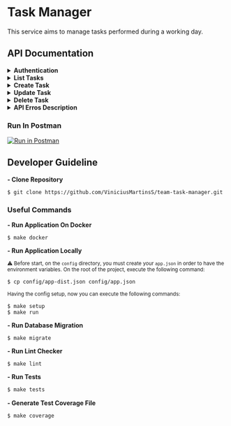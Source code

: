 # Task Manager
This service aims to manage tasks performed during a working day.

## API Documentation

<details>
  <summary><b>Authentication</b></summary>

  </br>

  > **Handle API Authentication**

  #### URL
  `/auth/login`

  #### Method
  `POST`

  #### Data Params
  ```json
  {
      "email": "example@example.io",
      "password": "123456"
  }
  ```

  * `email` **Required**
  * `password` **Required**

  #### Success Response
  ```json
  {
      "status": 0,
      "accessToken": "eyJhbGciOiJIUzI1NiIsInR5cCI6IkpXVCJ9"
  }
  ```

  #### Error Response
  ```json
  {
      "status": 101,
      "message": "Stop right there! You are unauthorized!"
  }
  ```

  ```json
  {
    "status": 100,
    "message": "Key: 'LoginPayload.Email' Error:Field validation for 'Email' failed on the 'required' tag\nKey: 'LoginPayload.Password' Error:Field validation for 'Password' failed on the 'required' tag"
  }
  ```

  #### Try it out
  ```bash
  curl --location --request POST 'localhost:3000/auth/login' \
  --header 'Content-Type: application/json' \
  --data-raw '{
      "email": "example@example.io",
      "password": "123456"
  }'
  ```

  <sub>

  **⚠️ Credentials**

  ```
  Technician 01
   Email: john.doe@example.com
   Password: Sw@rd2021

  Technician 02
   Email: julius.rock@example.com"
   Password: Sw@rd2021

  Manager
    Email: jane.doe@example.com
    Password: Sw@rd2021
  ```

  </sup>

</details>

<details>
  <summary><b>List Tasks</b></summary>

  </br>

  > **Show all task of a technician**

  #### URL
  `/tasks`

  #### Method
  `GET`

  #### Authorization
  `Bearer Token`

  * `token` **Required**

  #### Success Response
  ```json
  {
      "status": 0,
      "result": [
          {
              "id": 1,
              "name": "Task Hello World",
              "summary": "Hello World! This is my new task"
          }
      ]
  }
  ```

  #### Error Response
  ```json
  {
    "status": 104,
    "message": "You do not have any tasks. Create a new one & let's get to work! ;)"
  }
  ```

  #### Try it out
  ```bash
  curl --location --request GET 'localhost:3000/tasks' \
  --header 'Authorization: Bearer eyJhbGciOiJIUzI1NiIsInR5cCI6IkpXVCJ9'
  ```

</details>

<details>
  <summary><b>Create Task</b></summary>

  </br>

  > **Creates a task for a specific technician**

  #### URL
  `/tasks`

  #### Method
  `POST`

  #### Data Params
  ```json
  {
    "name": "Hello World",
    "summary": "Hello World! This is my new task",
    "performed": "07/11/2021"
  }
  ```

  * `name` **Required**
  * `summary` **Required**
  * `performed` **Optional - DD/MM/YYYY**

  #### Authorization
  `Bearer Token`

  * `token` **Required**

  #### Success Response
  ```json
  {
    "status": 0,
    "result": [
        {
            "id": 2,
            "name": "Hello World",
            "summary": "Hello World! This is my new task",
            "Performed": "07/11/2021"
        }
     ]
  }
  ```

  #### Error Response
  ```json
  {
    "status": 100,
    "message": "Key: 'TaskCreateDTO.Name' Error:Field validation for 'Name' failed on the 'required' tag\nKey: 'TaskCreateDTO.Summary' Error:Field validation for 'Summary' failed on the 'required' tag"
  }
  ```

  #### Try it out
  ```bash
  curl --location --request POST 'localhost:3000/tasks' \
  --header 'Authorization: Bearer eyJhbGciOiJIUzI1NiIsInR5cCI6IkpXVCJ9' \
  --header 'Content-Type: application/json' \
  --data-raw '{
      "name": "Hello World",
      "summary": "Hello World! This is my new task",
      "performed": "07/11/2021"
  }'
  ```

</details>

<details>
  <summary><b>Update Task</b></summary>

  </br>

  > **Update a task of technician**

  #### URL
  `/tasks/:id`

  #### Method
  `PUT`

  #### Data Params
  ```json
  {
    "name": "Hello World",
    "performed": "07/11/2021"
  }
  ```

  * `name` **Optional**
  * `summary` **Optional**
  * `performed` **Optional - DD/MM/YYYY**

  #### Authorization
  `Bearer Token`

  * `token` **Required**

  #### Success Response
  ```json
  {
    "status": 0,
    "result": [
        {
            "id": 1,
            "name": "Task Hello World",
            "summary": "Hello World! This is my new task",
            "performed": "20/11/2020"
        }
     ]
  }
  ```

  #### Error Response
  ```json
  {
    "status": 100,
    "message": "key: 'TaskCreate.Summary' Error:Field validation for 'Performed' failed on the 'format' regex"
  }
  ```

  ```json
  {
    "status": 104,
    "message": "Hmmmm... We could not find the requested record. Are you sure it exists? Are you sure it belongs to you?"
  }
  ```

  #### Try it out
  ```bash
  curl --location --request PUT 'localhost:3000/tasks/1' \
  --header 'Authorization: Bearer eyJhbGciOiJIUzI1NiIsInR5cCI6IkpXVCJ9' \
  --header 'Content-Type: application/json' \
  --data-raw '{
      "performed": "18/11/2020"
  }'
  ```

</details>

<details>
  <summary><b>Delete Task</b></summary>

  </br>

  > **[MANAGER ONLY] Delete task of a technician**

  #### URL
  `/tasks/:id`

  #### Method
  `DELETE`

  #### Authorization
  `Bearer Token`

  * `token` **Required**

  #### Success Response
  ```json
  {
      "status": 0,
      "message": "Register with the following ID: '1' was deleted successfully!"
  }
  ```

  #### Error Response
  ```json
  {
      "status": 103,
      "message": "Hummmm... It seems you are not allowed to do such a thing. Ask for your manager help!"
  }
  ```

  ```json
  {
    "status": 104,
    "message": "Hmmmm... We could not find the requested record. Are you sure it exists? Are you sure it belongs to you?"
  }
  ```

  #### Try it out
  ```bash
  curl --location --request DELETE 'localhost:3000/tasks/1' \
  --header 'Authorization: Bearer eyJhbGciOiJIUzI1NiIsInR5cCI6IkpXVCJ9'
  ```

</details>

<details>
  <summary><b>API Erros Description</b></summary>

  </br>

  > **Here you are going to find out the description of our API errors**

  ```
  Code: 0
  Message: Success - Returns Created Object
  HTTP Status: 200

  Code: 100
  Message: Bad Request - Returns Invalid Fields
  HTTP Status: 400

  Code: 101
  Message: Stop Right There! You Are Unauthorized!
  HTTP Status: 401

  Code: 103
  Message: Hmmmm... It seems you are not allowed to do such a thing. Ask for your manager help!
  HTTP Status: 403

  Code: 104
  Message (UPDATE/DELETE): Hmmmm... We could not find the requested record. Are you sure it exists? Are you sure it belongs to you?
  Message (LIST): You do not have any tasks. Create a new one & let's get to work! ;
  HTTP Status: 404

  Code: 199
  Message: Something is broken on our side :(. Sorry for the inconvenience!
  HTTP Status: 500

  ```

</details>

### Run In Postman
[![Run in Postman](https://run.pstmn.io/button.svg)](https://app.getpostman.com/run-collection/955776fb0c44d8d9235f)

## Developer Guideline

**- Clone Repository**
```
$ git clone https://github.com/ViniciusMartinsS/team-task-manager.git
```

### Useful Commands

**- Run Application On Docker**
```
$ make docker
```

**- Run Application Locally**

<sub>⚠️ Before start, on the `config` directory, you must create your `app.json` in order to have the environment variables.
On the root of the project, execute the following command:</sup>
```
$ cp config/app-dist.json config/app.json
```

<sub> Having the config setup, now you can execute the following commands: <sub>

```
$ make setup
$ make run
```

**- Run Database Migration**
```
$ make migrate
```

**- Run Lint Checker**
```
$ make lint
```

**- Run Tests**
```bash
$ make tests
```

**- Generate Test Coverage File**
```bash
$ make coverage
```
